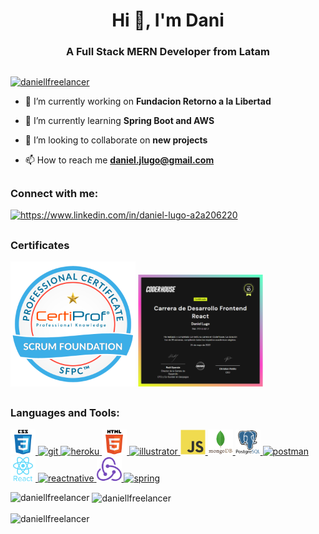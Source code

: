 <h1 align="center">Hi 👋, I'm Dani</h1>
<h3 align="center">A Full Stack MERN Developer from Latam</h3>

##

<p align="left"> <a href="https://github.com/ryo-ma/github-profile-trophy"><img src="https://github-profile-trophy.vercel.app/?username=daniellfreelancer" alt="daniellfreelancer" /></a> </p>

- 🔭 I’m currently working on **Fundacion Retorno a la Libertad**

- 🌱 I’m currently learning **Spring Boot and AWS**

- 👯 I’m looking to collaborate on **new projects**

- 📫 How to reach me **daniel.jlugo@gmail.com**

##

<h3 align="left">Connect with me:</h3>
<p align="left">
<a href="https://www.linkedin.com/in/daniel-lugo-roberty" target="blank"><img align="space-evenly" src="https://raw.githubusercontent.com/rahuldkjain/github-profile-readme-generator/master/src/images/icons/Social/linked-in-alt.svg" alt="https://www.linkedin.com/in/daniel-lugo-a2a206220" height="30" width="40" /></a>
</p>

##
<h3 align="left">Certificates</h3>
<p align="left">
<img src="./scrum-foundation-professional-certificate-daniel-lugo.png" alt="bagde" width="200" margin-right="5" />
<img src="./FrontEndReact.png" alt="bagde" width="200" />

##

<h3 align="left">Languages and Tools:</h3>
<p align="left"> <a href="https://www.w3schools.com/css/" target="_blank" rel="noreferrer"> <img src="https://raw.githubusercontent.com/devicons/devicon/master/icons/css3/css3-original-wordmark.svg" alt="css3" width="40" height="40"/> </a> <a href="https://git-scm.com/" target="_blank" rel="noreferrer"> <img src="https://www.vectorlogo.zone/logos/git-scm/git-scm-icon.svg" alt="git" width="40" height="40"/> </a> <a href="https://heroku.com" target="_blank" rel="noreferrer"> <img src="https://www.vectorlogo.zone/logos/heroku/heroku-icon.svg" alt="heroku" width="40" height="40"/> </a> <a href="https://www.w3.org/html/" target="_blank" rel="noreferrer"> <img src="https://raw.githubusercontent.com/devicons/devicon/master/icons/html5/html5-original-wordmark.svg" alt="html5" width="40" height="40"/> </a> <a href="https://www.adobe.com/in/products/illustrator.html" target="_blank" rel="noreferrer"> <img src="https://www.vectorlogo.zone/logos/adobe_illustrator/adobe_illustrator-icon.svg" alt="illustrator" width="40" height="40"/> </a> <a href="https://developer.mozilla.org/en-US/docs/Web/JavaScript" target="_blank" rel="noreferrer"> <img src="https://raw.githubusercontent.com/devicons/devicon/master/icons/javascript/javascript-original.svg" alt="javascript" width="40" height="40"/> </a> <a href="https://www.mongodb.com/" target="_blank" rel="noreferrer"> <img src="https://raw.githubusercontent.com/devicons/devicon/master/icons/mongodb/mongodb-original-wordmark.svg" alt="mongodb" width="40" height="40"/> </a> <a href="https://www.postgresql.org" target="_blank" rel="noreferrer"> <img src="https://raw.githubusercontent.com/devicons/devicon/master/icons/postgresql/postgresql-original-wordmark.svg" alt="postgresql" width="40" height="40"/> </a> <a href="https://postman.com" target="_blank" rel="noreferrer"> <img src="https://www.vectorlogo.zone/logos/getpostman/getpostman-icon.svg" alt="postman" width="40" height="40"/> </a> <a href="https://reactjs.org/" target="_blank" rel="noreferrer"> <img src="https://raw.githubusercontent.com/devicons/devicon/master/icons/react/react-original-wordmark.svg" alt="react" width="40" height="40"/> </a> <a href="https://reactnative.dev/" target="_blank" rel="noreferrer"> <img src="https://reactnative.dev/img/header_logo.svg" alt="reactnative" width="40" height="40"/> </a> <a href="https://redux.js.org" target="_blank" rel="noreferrer"> <img src="https://raw.githubusercontent.com/devicons/devicon/master/icons/redux/redux-original.svg" alt="redux" width="40" height="40"/> </a> <a href="https://spring.io/" target="_blank" rel="noreferrer"> <img src="https://www.vectorlogo.zone/logos/springio/springio-icon.svg" alt="spring" width="40" height="40"/> </a> </p>

<p><img align="left" src="https://github-readme-stats.vercel.app/api/top-langs?username=daniellfreelancer&show_icons=true&locale=en&layout=compact" alt="daniellfreelancer" /></p>

<p>&nbsp;<img align="center" src="https://github-readme-stats.vercel.app/api?username=daniellfreelancer&show_icons=true&locale=en" alt="daniellfreelancer" /></p>

<p><img align="center" src="https://github-readme-streak-stats.herokuapp.com/?user=daniellfreelancer&" alt="daniellfreelancer" /></p>
